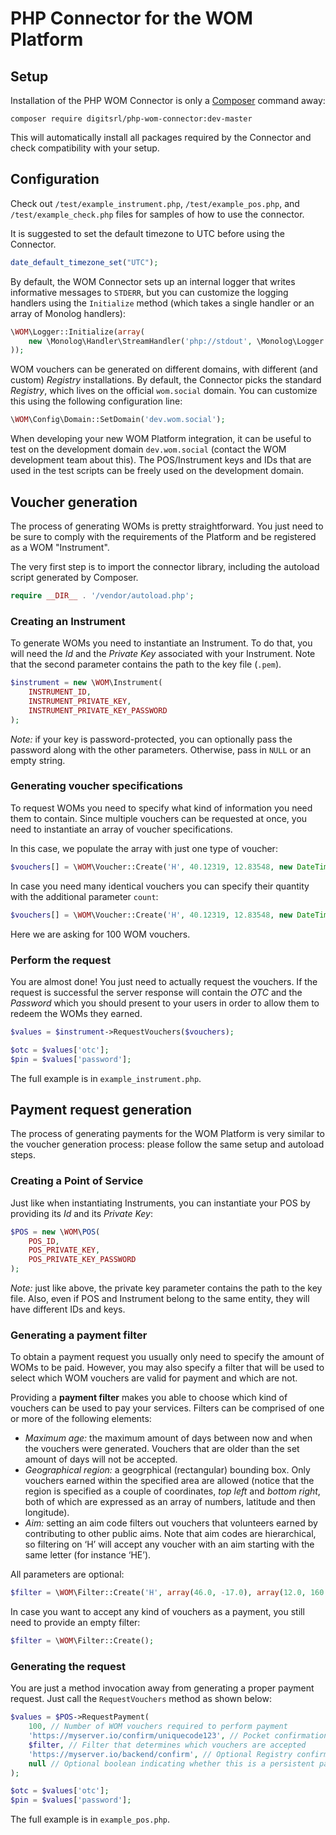 # PHP Connector for the WOM Platform

## Setup

Installation of the PHP WOM Connector is only a [Composer](https://getcomposer.org/) command away:

```
composer require digitsrl/php-wom-connector:dev-master
```

This will automatically install all packages required by the Connector and check compatibility with your setup.

## Configuration

Check out `/test/example_instrument.php`, `/test/example_pos.php`, and `/test/example_check.php` files for samples of how to use the connector.

It is suggested to set the default timezone to UTC before using the Connector.

```php
date_default_timezone_set("UTC");
```

By default, the WOM Connector sets up an internal logger that writes informative messages to `STDERR`, but you can customize the logging handlers using the `Initialize` method (which takes a single handler or an array of Monolog handlers):

```php
\WOM\Logger::Initialize(array(
    new \Monolog\Handler\StreamHandler('php://stdout', \Monolog\Logger::DEBUG)
));
```

WOM vouchers can be generated on different domains, with different (and custom) _Registry_ installations.
By default, the Connector picks the standard _Registry_, which lives on the official `wom.social` domain.
You can customize this using the following configuration line:

```php
\WOM\Config\Domain::SetDomain('dev.wom.social');
```

When developing your new WOM Platform integration, it can be useful to test on the development domain `dev.wom.social` (contact the WOM development team about this).
The POS/Instrument keys and IDs that are used in the test scripts can be freely used on the development domain.

## Voucher generation

The process of generating WOMs is pretty straightforward.
You just need to be sure to comply with the requirements of the Platform and be registered as a WOM "Instrument".

The very first step is to import the connector library, including the autoload script generated by Composer.

```php
require __DIR__ . '/vendor/autoload.php';
```

### Creating an Instrument

To generate WOMs you need to instantiate an Instrument.
To do that, you will need the *Id* and the *Private Key* associated with your Instrument.
Note that the second parameter contains the path to the key file (`.pem`).

```php
$instrument = new \WOM\Instrument(
    INSTRUMENT_ID,
    INSTRUMENT_PRIVATE_KEY,
    INSTRUMENT_PRIVATE_KEY_PASSWORD
);
```

_Note:_ if your key is password-protected, you can optionally pass the password along with the other parameters. Otherwise, pass in `NULL` or an empty string.

### Generating voucher specifications

To request WOMs you need to specify what kind of information you need them to contain.
Since multiple vouchers can be requested at once, you need to instantiate an array of voucher specifications.

In this case, we populate the array with just one type of voucher:

```php
$vouchers[] = \WOM\Voucher::Create('H', 40.12319, 12.83548, new DateTime('NOW'));
```

In case you need many identical vouchers you can specify their quantity with the additional parameter `count`:

```php
$vouchers[] = \WOM\Voucher::Create('H', 40.12319, 12.83548, new DateTime('NOW'), 100);
```

Here we are asking for 100 WOM vouchers.

### Perform the request

You are almost done! You just need to actually request the vouchers.
If the request is successful the server response will contain the _OTC_ and the _Password_ which you should present to your users in order to allow them to redeem the WOMs they earned.

```php
$values = $instrument->RequestVouchers($vouchers);

$otc = $values['otc'];
$pin = $values['password'];
```

The full example is in `example_instrument.php`.


## Payment request generation

The process of generating payments for the WOM Platform is very similar to the voucher generation process: please follow the same setup and autoload steps.

### Creating a Point of Service

Just like when instantiating Instruments, you can instantiate your POS by providing its *Id* and its *Private Key*:

```php
$POS = new \WOM\POS(
    POS_ID,
    POS_PRIVATE_KEY,
    POS_PRIVATE_KEY_PASSWORD
);
```

_Note:_ just like above, the private key parameter contains the path to the key file.
Also, even if POS and Instrument belong to the same entity, they will have different IDs and keys.

### Generating a payment filter

To obtain a payment request you usually only need to specify the amount of WOMs to be paid.
However, you may also specify a filter that will be used to select which WOM vouchers are valid for payment and which are not.

Providing a **payment filter** makes you able to choose which kind of vouchers can be used to pay your services. Filters can be comprised of one or more of the following elements:
* _Maximum age:_ the maximum amount of days between now and when the vouchers were generated. Vouchers that are older than the set amount of days will not be accepted.
* _Geographical region:_ a geogrphical (rectangular) bounding box. Only vouchers earned within the specified area are allowed (notice that the region is specified as a couple of coordinates, _top left_ and _bottom right_, both of which are expressed as an array of numbers, latitude and then longitude).
* _Aim:_ setting an aim code filters out vouchers that volunteers earned by contributing to other public aims. Note that aim codes are hierarchical, so filtering on ‘H’ will accept any voucher with an aim starting with the same letter (for instance ‘HE’).

All parameters are optional:

```php
$filter = \WOM\Filter::Create('H', array(46.0, -17.0), array(12.0, 160.0), 14);
```

In case you want to accept any kind of vouchers as a payment, you still need to provide an empty filter:

```php
$filter = \WOM\Filter::Create();
```

### Generating the request

You are just a method invocation away from generating a proper payment request.
Just call the `RequestVouchers` method as shown below:

```php
$values = $POS->RequestPayment(
    100, // Number of WOM vouchers required to perform payment
    'https://myserver.io/confirm/uniquecode123', // Pocket confirmation URL, will be opened by Pocket on payment completion, can be null if Pocket should only display payment confirmation on screen
    $filter, // Filter that determines which vouchers are accepted
    'https://myserver.io/backend/confirm', // Optional Registry confirmation URL, which receives a webhook request from the Registry on payment completion, can be null
    null // Optional boolean indicating whether this is a persistent payment (can be performed multiple times) or not
);

$otc = $values['otc'];
$pin = $values['password'];
```

The full example is in `example_pos.php`.
